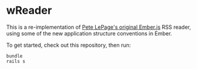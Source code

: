 # wReader

This is a re-implementation of [Pete LePage's original Ember.js](http://petelepage.com/webapp-codelab/) RSS reader,
using some of the new application structure conventions in Ember.

To get started, check out this repository, then run:

```
bundle
rails s
```
